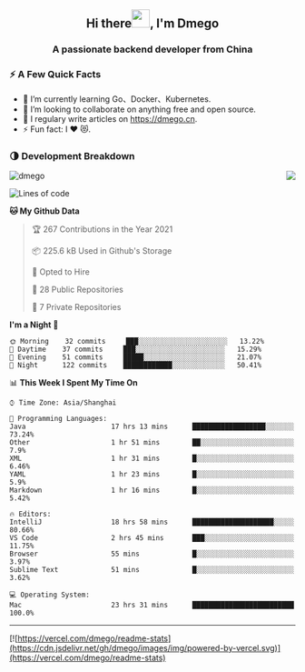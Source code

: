 <h2 align="center">Hi there<img src="https://cdn.jsdelivr.net/gh/dmego/images/img/Hi.gif" height="32" />, I'm Dmego </h2>
<h3 align="center">A passionate backend developer from China</h3>

### ⚡️ A Few Quick Facts

<ul>
    <li> 🌱 I’m currently learning Go、Docker、Kubernetes.</li>
    <li> 👯 I’m looking to collaborate on anything free and open source.</li>
    <li> 📝 I regulary write articles on <a href="https://dmego.cn">https://dmego.cn</a>.</li>
    <li> ⚡ Fun fact: I ❤️ 😻.</li>
</ul>

### 🌗 Development Breakdown

<img src="https://komarev.com/ghpvc/?username=dmego" alt="dmego" />

<img align="right" src="https://readme-stats-dmego.vercel.app/api?username=dmego&show_icons=true&icon_color=1573B3&hide_title=true&text_color=718096&bg_color=00000000&hide_border=true"/>

<!--START_SECTION:waka-->
![Lines of code](https://img.shields.io/badge/From%20Hello%20World%20I%27ve%20Written-241050%20lines%20of%20code-blue)

**🐱 My Github Data** 

> 🏆 267 Contributions in the Year 2021
 > 
> 📦 225.6 kB Used in Github's Storage 
 > 
> 💼 Opted to Hire
 > 
> 📜 28 Public Repositories 
 > 
> 🔑 7 Private Repositories  
 > 
**I'm a Night 🦉** 

```text
🌞 Morning    32 commits     ███░░░░░░░░░░░░░░░░░░░░░░   13.22% 
🌆 Daytime    37 commits     ███░░░░░░░░░░░░░░░░░░░░░░   15.29% 
🌃 Evening    51 commits     █████░░░░░░░░░░░░░░░░░░░░   21.07% 
🌙 Night      122 commits    ████████████░░░░░░░░░░░░░   50.41%

```


📊 **This Week I Spent My Time On** 

```text
⌚︎ Time Zone: Asia/Shanghai

💬 Programming Languages: 
Java                     17 hrs 13 mins      ██████████████████░░░░░░░   73.24% 
Other                    1 hr 51 mins        ██░░░░░░░░░░░░░░░░░░░░░░░   7.9% 
XML                      1 hr 31 mins        █░░░░░░░░░░░░░░░░░░░░░░░░   6.46% 
YAML                     1 hr 23 mins        █░░░░░░░░░░░░░░░░░░░░░░░░   5.9% 
Markdown                 1 hr 16 mins        █░░░░░░░░░░░░░░░░░░░░░░░░   5.42%

🔥 Editors: 
IntelliJ                 18 hrs 58 mins      ████████████████████░░░░░   80.66% 
VS Code                  2 hrs 45 mins       ███░░░░░░░░░░░░░░░░░░░░░░   11.75% 
Browser                  55 mins             █░░░░░░░░░░░░░░░░░░░░░░░░   3.97% 
Sublime Text             51 mins             █░░░░░░░░░░░░░░░░░░░░░░░░   3.62%

💻 Operating System: 
Mac                      23 hrs 31 mins      █████████████████████████   100.0%

```


<!--END_SECTION:waka-->

---

[![https://vercel.com/dmego/readme-stats](https://cdn.jsdelivr.net/gh/dmego/images/img/powered-by-vercel.svg)](https://vercel.com/dmego/readme-stats)

